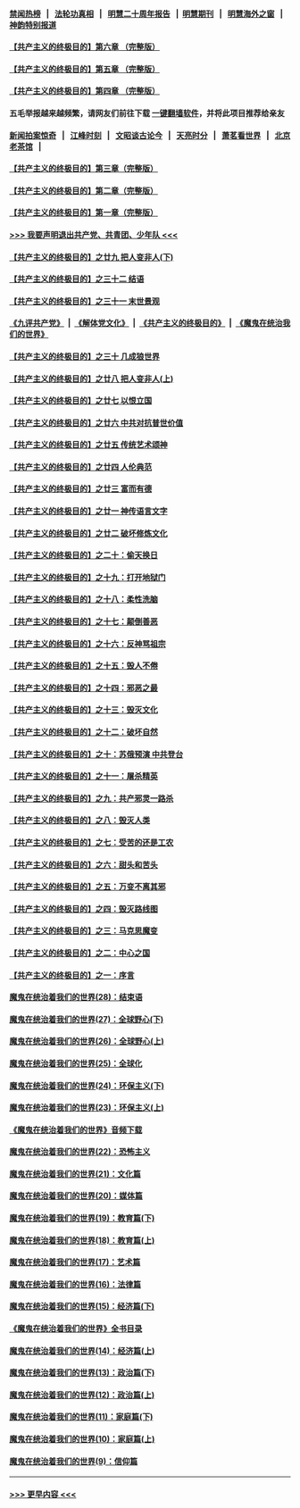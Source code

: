 #### [禁闻热榜](热点新闻.md?=0)  &nbsp;&nbsp;|&nbsp;&nbsp; [法轮功真相](https://github.com/gfw-breaker/truth/blob/master/README.md?=0) &nbsp;&nbsp;|&nbsp;&nbsp; [明慧二十周年报告](https://github.com/gfw-breaker/mh-reports/blob/master/README.md?=0) &nbsp;&nbsp;|&nbsp;&nbsp;[明慧期刊](https://github.com/gfw-breaker/mh-qikan) &nbsp;&nbsp;|&nbsp;&nbsp; [明慧海外之窗](https://github.com/gfw-breaker/mh-news/blob/master/README.md?=0) &nbsp;&nbsp;|&nbsp;&nbsp; [神韵特别报道](https://github.com/gfw-breaker/mh-news/blob/master/shenyun.md?=0)
#### [【共产主义的终极目的】第六章 （完整版）](../pages/nsc422/n11428913.md?t=03150232) 
#### [【共产主义的终极目的】第五章 （完整版）](../pages/nsc422/n11428912.md?t=03150232) 
#### [【共产主义的终极目的】第四章 （完整版）](../pages/nsc422/n11428907.md?t=03150232) 
#### 五毛举报越来越频繁，请网友们前往下载 [一键翻墙软件](https://github.com/gfw-breaker/ssr-accounts)，并将此项目推荐给亲友
#### [新闻拍案惊奇](https://github.com/gfw-breaker/banned-news/blob/master/pages/link4.md) &nbsp;&nbsp;|&nbsp;&nbsp; [江峰时刻](https://github.com/gfw-breaker/banned-news/blob/master/pages/link4.md) &nbsp;&nbsp;|&nbsp;&nbsp; [文昭谈古论今](https://github.com/gfw-breaker/banned-news/blob/master/pages/link4.md) &nbsp;&nbsp;|&nbsp;&nbsp; [天亮时分](https://github.com/gfw-breaker/banned-news/blob/master/pages/link4.md) &nbsp;&nbsp;|&nbsp;&nbsp; [萧茗看世界](https://github.com/gfw-breaker/banned-news/blob/master/pages/link4.md) &nbsp;&nbsp;|&nbsp;&nbsp; [北京老茶馆](https://github.com/gfw-breaker/banned-news/blob/master/pages/link4.md) &nbsp;&nbsp;|&nbsp;&nbsp; 
#### [【共产主义的终极目的】第三章（完整版）](../pages/nsc422/n11428848.md?t=03150232) 
#### [【共产主义的终极目的】第二章（完整版）](../pages/nsc422/n11428831.md?t=03150232) 
#### [【共产主义的终极目的】第一章（完整版）](../pages/nsc422/n11417651.md?t=03150232) 
#### [>>> 我要声明退出共产党、共青团、少年队 <<<](https://github.com/begood0513/goodnews/blob/master/quit/letter.md) 
#### [【共产主义的终极目的】之廿九 把人变非人(下)](../pages/nsc422/n11344140.md?t=03150232) 
#### [【共产主义的终极目的】之三十二 结语](../pages/nsc422/n11360535.md?t=03150232) 
#### [【共产主义的终极目的】之三十一 末世景观](../pages/nsc422/n11351129.md?t=03150232) 
#### [《九评共产党》](https://github.com/begood0513/9ping.md/blob/master/README.md) &nbsp;|&nbsp; [《解体党文化》](../../../../jtdwh.md/blob/master/README.md)  &nbsp;|&nbsp; [《共产主义的终极目的》](../../../../gczydzjmd.md/blob/master/README.md) &nbsp;|&nbsp; [《魔鬼在统治我们的世界》](../../../../mgztzwmdsj.md/blob/master/README.md) 
#### [【共产主义的终极目的】之三十 几成狼世界](../pages/nsc422/n11348280.md?t=03150232) 
#### [【共产主义的终极目的】之廿八 把人变非人(上)](../pages/nsc422/n11340492.md?t=03150232) 
#### [【共产主义的终极目的】之廿七 以恨立国](../pages/nsc422/n11336944.md?t=03150232) 
#### [【共产主义的终极目的】之廿六 中共对抗普世价值](../pages/nsc422/n11324785.md?t=03150232) 
#### [【共产主义的终极目的】之廿五 传统艺术颂神](../pages/nsc422/n11296396.md?t=03150232) 
#### [【共产主义的终极目的】之廿四 人伦典范](../pages/nsc422/n11296397.md?t=03150232) 
#### [【共产主义的终极目的】之廿三 富而有德](../pages/nsc422/n11283598.md?t=03150232) 
#### [【共产主义的终极目的】之廿一 神传语言文字](../pages/nsc422/n11263265.md?t=03150232) 
#### [【共产主义的终极目的】之廿二 破坏修炼文化](../pages/nsc422/n11245728.md?t=03150232) 
#### [【共产主义的终极目的】之二十：偷天换日](../pages/nsc422/n11238846.md?t=03150232) 
#### [【共产主义的终极目的】之十九：打开地狱门](../pages/nsc422/n11206376.md?t=03150232) 
#### [【共产主义的终极目的】之十八：柔性洗脑](../pages/nsc422/n11199994.md?t=03150232) 
#### [【共产主义的终极目的】之十七：颠倒善恶](../pages/nsc422/n11179782.md?t=03150232) 
#### [【共产主义的终极目的】之十六：反神骂祖宗](../pages/nsc422/n11166798.md?t=03150232) 
#### [【共产主义的终极目的】之十五：毁人不倦](../pages/nsc422/n11166792.md?t=03150232) 
#### [【共产主义的终极目的】之十四：邪恶之最](../pages/nsc422/n11150249.md?t=03150232) 
#### [【共产主义的终极目的】之十三：毁灭文化](../pages/nsc422/n11135227.md?t=03150232) 
#### [【共产主义的终极目的】之十二：破坏自然](../pages/nsc422/n11135214.md?t=03150232) 
#### [【共产主义的终极目的】之十：苏俄预演 中共登台](../pages/nsc422/n11118424.md?t=03150232) 
#### [【共产主义的终极目的】之十一：屠杀精英](../pages/nsc422/n11118442.md?t=03150232) 
#### [【共产主义的终极目的】之九：共产邪灵一路杀](../pages/nsc422/n11114139.md?t=03150232) 
#### [【共产主义的终极目的】之八：毁灭人类](../pages/nsc422/n11108503.md?t=03150232) 
#### [【共产主义的终极目的】之七：受苦的还是工农](../pages/nsc422/n11101809.md?t=03150232) 
#### [【共产主义的终极目的】之六：甜头和苦头](../pages/nsc422/n11096971.md?t=03150232) 
#### [【共产主义的终极目的】之五：万变不离其邪](../pages/nsc422/n11091285.md?t=03150232) 
#### [【共产主义的终极目的】之四：毁灭路线图](../pages/nsc422/n11086284.md?t=03150232) 
#### [【共产主义的终极目的】之三：马克思魔变](../pages/nsc422/n11061941.md?t=03150232) 
#### [【共产主义的终极目的】之二：中心之国](../pages/nsc422/n11047728.md?t=03150232) 
#### [【共产主义的终极目的】之一：序言](../pages/nsc422/n11086077.md?t=03150232) 
#### [魔鬼在统治着我们的世界(28)：结束语](../pages/nsc422/n10936246.md?t=03150232) 
#### [魔鬼在统治着我们的世界(27)：全球野心(下)](../pages/nsc422/n10928319.md?t=03150232) 
#### [魔鬼在统治着我们的世界(26)：全球野心(上)](../pages/nsc422/n10900318.md?t=03150232) 
#### [魔鬼在统治着我们的世界(25)：全球化](../pages/nsc422/n10788205.md?t=03150232) 
#### [魔鬼在统治着我们的世界(24)：环保主义(下)](../pages/nsc422/n10695307.md?t=03150232) 
#### [魔鬼在统治着我们的世界(23)：环保主义(上)](../pages/nsc422/n10688613.md?t=03150232) 
#### [《魔鬼在统治着我们的世界》音频下载](../pages/nsc422/n10635553.md?t=03150232) 
#### [魔鬼在统治着我们的世界(22)：恐怖主义](../pages/nsc422/n10614727.md?t=03150232) 
#### [魔鬼在统治着我们的世界(21)：文化篇](../pages/nsc422/n10597706.md?t=03150232) 
#### [魔鬼在统治着我们的世界(20)：媒体篇](../pages/nsc422/n10586579.md?t=03150232) 
#### [魔鬼在统治着我们的世界(19)：教育篇(下)](../pages/nsc422/n10564808.md?t=03150232) 
#### [魔鬼在统治着我们的世界(18)：教育篇(上)](../pages/nsc422/n10526970.md?t=03150232) 
#### [魔鬼在统治着我们的世界(17)：艺术篇](../pages/nsc422/n10499093.md?t=03150232) 
#### [魔鬼在统治着我们的世界(16)：法律篇](../pages/nsc422/n10485969.md?t=03150232) 
#### [魔鬼在统治着我们的世界(15)：经济篇(下)](../pages/nsc422/n10469975.md?t=03150232) 
#### [《魔鬼在统治着我们的世界》全书目录](../pages/nsc422/n10464261.md?t=03150232) 
#### [魔鬼在统治着我们的世界(14)：经济篇(上)](../pages/nsc422/n10457370.md?t=03150232) 
#### [魔鬼在统治着我们的世界(13)：政治篇(下)](../pages/nsc422/n10448270.md?t=03150232) 
#### [魔鬼在统治着我们的世界(12)：政治篇(上)](../pages/nsc422/n10444576.md?t=03150232) 
#### [魔鬼在统治着我们的世界(11)：家庭篇(下)](../pages/nsc422/n10440961.md?t=03150232) 
#### [魔鬼在统治着我们的世界(10)：家庭篇(上)](../pages/nsc422/n10435448.md?t=03150232) 
#### [魔鬼在统治着我们的世界(9)：信仰篇](../pages/nsc422/n10432159.md?t=03150232) 

----
#### [ >>> 更早内容 <<< ](../indexes/nsc422-earlier.md)
